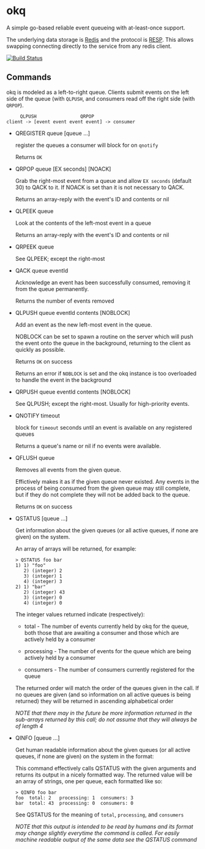 # okq

A simple go-based reliable event queueing with at-least-once support.

The underlying data storage is [Redis](http://redis.io) and the protocol is [RESP](http://redis.io/topics/protocol).
This allows swapping connecting directly to the service from any redis client.

[![Build Status](https://travis-ci.org/mc0/okq.svg?branch=master)](https://travis-ci.org/mc0/okq)

## Commands

okq is modeled as a left-to-right queue. Clients submit events on the left
side of the queue (with `QLPUSH`, and consumers read off the right side (with
`QRPOP`).

```
     QLPUSH                QRPOP
client -> [event event event event] -> consumer
```

* QREGISTER queue [queue ...]

  register the queues a consumer will block for on `qnotify`

  Returns `OK`

* QRPOP queue [EX seconds] [NOACK]

  Grab the right-most event from a queue and allow `EX seconds` (default 30) to
  QACK to it. If NOACK is set than it is not necessary to QACK.

  Returns an array-reply with the event's ID and contents or nil

* QLPEEK queue

  Look at the contents of the left-most event in a queue

  Returns an array-reply with the event's ID and contents or nil

* QRPEEK queue

  See QLPEEK; except the right-most

* QACK queue eventId

  Acknowledge an event has been successfully consumed, removing it from the
  queue permanently.

  Returns the number of events removed

* QLPUSH queue eventId contents [NOBLOCK]

  Add an event as the new left-most event in the queue.

  NOBLOCK can be set to spawn a routine on the server which will push the event
  onto the queue in the background, returning to the client as quickly as
  possible.

  Returns `OK` on success

  Returns an error if `NOBLOCK` is set and the okq instance is too overloaded to
  handle the event in the background

* QRPUSH queue eventId contents [NOBLOCK]

  See QLPUSH; except the right-most. Usually for high-priority events.

* QNOTIFY timeout

  block for `timeout` seconds until an event is available on any registered queues

  Returns a queue's name or nil if no events were available.

* QFLUSH queue

  Removes all events from the given queue.

  Effictively makes it as if the given queue never existed. Any events in the
  process of being consumed from the given queue may still complete, but if they
  do not complete they will not be added back to the queue.

  Returns `OK` on success

* QSTATUS [queue ...]

  Get information about the given queues (or all active queues, if none are
  given) on the system.

  An array of arrays will be returned, for example:

  ```
  > QSTATUS foo bar
  1) 1) "foo"
     2) (integer) 2
     3) (integer) 1
     4) (integer) 3
  2) 1) "bar"
     2) (integer) 43
     3) (integer) 0
     4) (integer) 0
  ```

  The integer values returned indicate (respectively):

  * total - The number of events currently held by okq for the queue, both
    those that are awaiting a consumer and those which are actively held by a
    consumer

  * processing - The number of events for the queue which are being actively
    held by a consumer

  * consumers - The number of consumers currently registered for the queue

  The returned order will match the order of the queues given in the call. If no
  queues are given (and so information on all active queues is being returned)
  they will be returned in ascending alphabetical order

  *NOTE that there may in the future be more information returned in the
  sub-arrays returned by this call; do not assume that they will always be of
  length 4*

* QINFO [queue ...]

  Get human readable information about the given queues (or all active queues,
  if none are given) on the system in the format:

  This command effectively calls QSTATUS with the given arguments and returns
  its output in a nicely formatted way. The returned value will be an array of
  strings, one per queue, each formatted like so:

  ```
  > QINFO foo bar
  foo  total: 2   processing: 1  consumers: 3
  bar  total: 43  processing: 0  consumers: 0
  ```

  See QSTATUS for the meaning of `total`, `processing`, and `consumers`

  *NOTE that this output is intended to be read by humans and its format may
  change slightly everytime the command is called. For easily machine readable
  output of the same data see the QSTATUS command*
